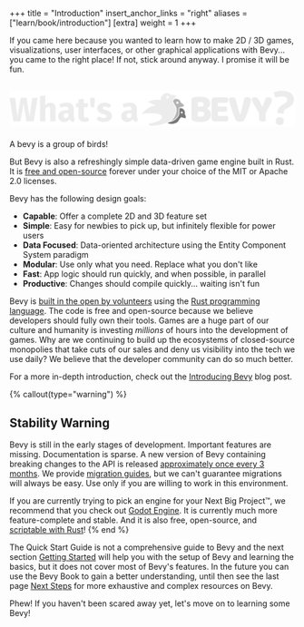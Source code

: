 +++
title = "Introduction"
insert_anchor_links = "right"
aliases = ["learn/book/introduction"]
[extra]
weight = 1
+++

If you came here because you wanted to learn how to make 2D / 3D games, visualizations, user interfaces, or other graphical applications with Bevy... you came to the right place! If not, stick around anyway. I promise it will be fun.

<h2>
    <img src="/assets/whats_a_bevy.svg" class="docs-whats-a-bevy" alt="What's a BEVY?"/>
</h2>

A bevy is a group of birds!

But Bevy is also a refreshingly simple data-driven game engine built in Rust. It is [free and open-source](https://github.com/bevyengine/bevy) forever under your choice of the MIT or Apache 2.0 licenses.

Bevy has the following design goals:

* **Capable**: Offer a complete 2D and 3D feature set
* **Simple**: Easy for newbies to pick up, but infinitely flexible for power users
* **Data Focused**: Data-oriented architecture using the Entity Component System paradigm
* **Modular**: Use only what you need. Replace what you don't like
* **Fast**: App logic should run quickly, and when possible, in parallel
* **Productive**: Changes should compile quickly... waiting isn't fun

Bevy is [built in the open by volunteers](https://github.com/bevyengine/bevy/blob/main/CONTRIBUTING.md) using the [Rust programming language](https://www.rust-lang.org/). The code is free and open-source because we believe developers should fully own their tools. Games are a huge part of our culture and humanity is investing _millions_ of hours into the development of games. Why are we continuing to build up the ecosystems of closed-source monopolies that take cuts of our sales and deny us visibility into the tech we use daily? We believe that the developer community can do so much better.

For a more in-depth introduction, check out the [Introducing Bevy](/news/introducing-bevy/) blog post.

{% callout(type="warning") %}
## Stability Warning

Bevy is still in the early stages of development. Important features are missing. Documentation is sparse. A new version of Bevy containing breaking changes to the API is released [approximately once every 3 months](https://bevyengine.org/news/bevy-0-6/#the-train-release-schedule). We provide [migration guides](https://bevyengine.org/learn/book/migration-guides/), but we can't guarantee migrations will always be easy. Use only if you are willing to work in this environment.

If you are currently trying to pick an engine for your Next Big Project™, we recommend that you check out [Godot Engine](https://godotengine.org). It is currently much more feature-complete and stable. And it is also free, open-source, and [scriptable with Rust](https://github.com/godot-rust/gdext)!
{% end %}

The Quick Start Guide is not a comprehensive guide to Bevy and the next section [Getting Started](/learn/quick-start/getting-started/) will help you with the setup of Bevy and learning the basics, but it does not cover most of Bevy's features. In the future you can use the Bevy Book to gain a better understanding, until then see the last page [Next Steps](/learn/quick-start/next-steps) for more exhaustive and complex resources on Bevy.

Phew! If you haven't been scared away yet, let's move on to learning some Bevy!
